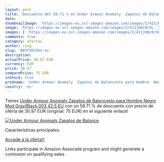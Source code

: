 ```yaml
---
layout: post
title: 'Descuento del 58.71 % en Under Armour Anomaly  Zapatos de Balonce'
date: 
thumbnailImage: 'https://images-eu.ssl-images-amazon.com/images/I/41IjHQc0rXL._SL200_.jpg'
image: 'https://images-eu.ssl-images-amazon.com/images/I/41IjHQc0rXL._SL200_.jpg'
images: [ 'https://images-eu.ssl-images-amazon.com/images/I/41IjHQc0rXL._SL200_.jpg' ]
comments: true
category: ofertas
author: ring
slug: 'B07CVDJ56V-es'
description:
actualPrice: 30.97 EUR
currency: EUR
price: 30.97
comparePrice: 75 EUR
inStock: true
prodname: 'Under Armour Anomaly  Zapatos de Baloncesto para Hombre  Negro Mod Gray/Black 003  42.5 EU'
country: 'es'
---
```


Tienes [Under Armour Anomaly  Zapatos de Baloncesto para Hombre  Negro Mod Gray/Black 003  42.5 EU](https://www.amazon.es/dp/B07CVDJ56V/?tag=tolees-21) con un 58.71 % de descuento con precio de oferta de 30.97 EUR (original: 75 EUR) en el siguiente enlace!

[![Under Armour Anomaly  Zapatos de Balonce](https://images-eu.ssl-images-amazon.com/images/I/41IjHQc0rXL._SL200_.jpg)](https://www.amazon.es/dp/B07CVDJ56V/?tag=tolees-21)

Características principales:


[Accede a la oferta!!](https://www.amazon.es/dp/B07CVDJ56V/?tag=tolees-21)

Links participate in Amazon Associate program and might generate a comission on qualifying sales


